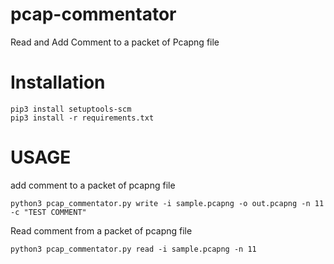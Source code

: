 # pcap-commentator
Read and Add Comment to a packet of Pcapng file

Installation
============


    pip3 install setuptools-scm
    pip3 install -r requirements.txt


USAGE
============

add comment to a packet of pcapng file


    python3 pcap_commentator.py write -i sample.pcapng -o out.pcapng -n 11 -c "TEST COMMENT"

Read comment from a packet of pcapng file


    python3 pcap_commentator.py read -i sample.pcapng -n 11